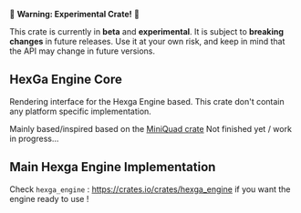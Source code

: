 🚧 **Warning: Experimental Crate!** 🚧

This crate is currently in **beta** and **experimental**.
It is subject to **breaking changes** in future releases.
Use it at your own risk, and keep in mind that the API may change in future versions.

## HexGa Engine Core

Rendering interface for the Hexga Engine based.
This crate don't contain any platform specific implementation.

Mainly based/inspired based on the [MiniQuad crate](https://github.com/not-fl3/miniquad)
Not finished yet / work in progress...

## Main Hexga Engine Implementation

Check `hexga_engine` : https://crates.io/crates/hexga_engine if you want the engine ready to use !